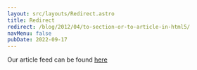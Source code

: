 ```yaml
---
layout: src/layouts/Redirect.astro
title: Redirect
redirect: /blog/2012/04/to-section-or-to-article-in-html5/
navMenu: false
pubDate: 2022-09-17
---
```

<div>
Our article feed can be found <a href="/blog/2012/04/to-section-or-to-article-in-html5/">here</a>
</div>
